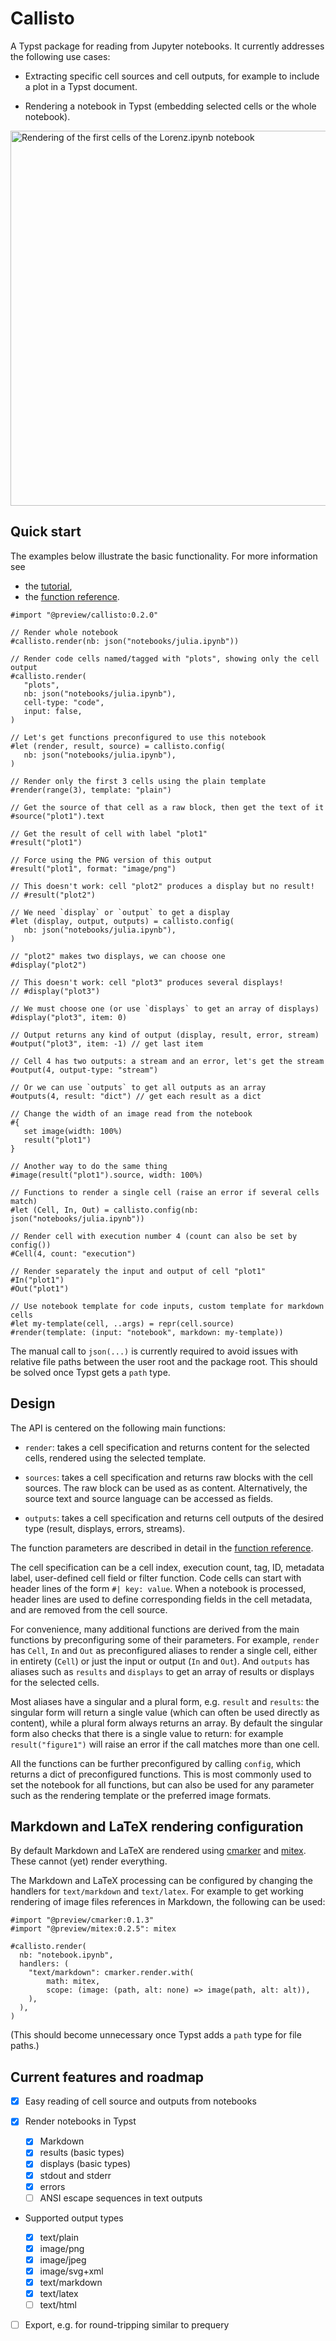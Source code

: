 # Callisto

A Typst package for reading from Jupyter notebooks. It currently addresses the following use cases:

- Extracting specific cell sources and cell outputs, for example to include a plot in a Typst document.

- Rendering a notebook in Typst (embedding selected cells or the whole notebook).

<img src="docs/lorenz-extract.png" width="600px" alt="Rendering of the first cells of the Lorenz.ipynb notebook">

## Quick start

The examples below illustrate the basic functionality. For more information see

-  the [tutorial](docs/Tutorial.md),
-  the [function reference](docs/Reference.md).

```typst
#import "@preview/callisto:0.2.0"

// Render whole notebook
#callisto.render(nb: json("notebooks/julia.ipynb"))

// Render code cells named/tagged with "plots", showing only the cell output
#callisto.render(
   "plots",
   nb: json("notebooks/julia.ipynb"),
   cell-type: "code",
   input: false,
)

// Let's get functions preconfigured to use this notebook
#let (render, result, source) = callisto.config(
   nb: json("notebooks/julia.ipynb"),
)

// Render only the first 3 cells using the plain template
#render(range(3), template: "plain")

// Get the source of that cell as a raw block, then get the text of it
#source("plot1").text

// Get the result of cell with label "plot1"
#result("plot1")

// Force using the PNG version of this output
#result("plot1", format: "image/png")

// This doesn't work: cell "plot2" produces a display but no result!
// #result("plot2")

// We need `display` or `output` to get a display
#let (display, output, outputs) = callisto.config(
   nb: json("notebooks/julia.ipynb"),
)

// "plot2" makes two displays, we can choose one
#display("plot2")

// This doesn't work: cell "plot3" produces several displays!
// #display("plot3")

// We must choose one (or use `displays` to get an array of displays)
#display("plot3", item: 0)

// Output returns any kind of output (display, result, error, stream)
#output("plot3", item: -1) // get last item

// Cell 4 has two outputs: a stream and an error, let's get the stream
#output(4, output-type: "stream")

// Or we can use `outputs` to get all outputs as an array
#outputs(4, result: "dict") // get each result as a dict

// Change the width of an image read from the notebook
#{
   set image(width: 100%)
   result("plot1")
}

// Another way to do the same thing
#image(result("plot1").source, width: 100%)

// Functions to render a single cell (raise an error if several cells match)
#let (Cell, In, Out) = callisto.config(nb: json("notebooks/julia.ipynb"))

// Render cell with execution number 4 (count can also be set by config())
#Cell(4, count: "execution")

// Render separately the input and output of cell "plot1"
#In("plot1")
#Out("plot1")

// Use notebook template for code inputs, custom template for markdown cells
#let my-template(cell, ..args) = repr(cell.source)
#render(template: (input: "notebook", markdown: my-template))
```

The manual call to `json(...)` is currently required to avoid issues with relative file paths between the user root and the package root. This should be solved once Typst gets a `path` type.

## Design

The API is centered on the following main functions:

- `render`: takes a cell specification and returns content for the selected cells, rendered using the selected template.

- `sources`: takes a cell specification and returns raw blocks with the cell sources. The raw block can be used as as content. Alternatively, the source text and source language can be accessed as fields.

- `outputs`: takes a cell specification and returns cell outputs of the desired type (result, displays, errors, streams).

The function parameters are described in detail in the [function reference](docs/Reference.md).

The cell specification can be a cell index, execution count, tag, ID, metadata label, user-defined cell field or filter function. Code cells can start with header lines of the form `#| key: value`. When a notebook is processed, header lines are used to define corresponding fields in the cell metadata, and are removed from the cell source.

For convenience, many additional functions are derived from the main functions by preconfiguring some of their parameters. For example, `render` has `Cell`, `In` and `Out` as preconfigured aliases to render a single cell, either in entirety (`Cell`) or just the input or output (`In` and `Out`). And `outputs` has aliases such as `results` and `displays` to get an array of results or displays for the selected cells.

Most aliases have a singular and a plural form, e.g. `result` and `results`: the singular form will return a single value (which can often be used directly as content), while a plural form always returns an array. By default the singular form also checks that there is a single value to return: for example `result("figure1")` will raise an error if the call matches more than one cell.

All the functions can be further preconfigured by calling `config`, which returns a dict of preconfigured functions. This is most commonly used to set the notebook for all functions, but can also be used for any parameter such as the rendering template or the preferred image formats.


## Markdown and LaTeX rendering configuration

By default Markdown and LaTeX are rendered using [cmarker](https://github.com/SabrinaJewson/cmarker.typ) and [mitex](https://github.com/mitex-rs/mitex). These cannot (yet) render everything.

The Markdown and LaTeX processing can be configured by changing the handlers for `text/markdown` and `text/latex`. For example to get working rendering of image files references in Markdown, the following can be used:

   ```typ
   #import "@preview/cmarker:0.1.3"
   #import "@preview/mitex:0.2.5": mitex

   #callisto.render(
     nb: "notebook.ipynb",
     handlers: (
       "text/markdown": cmarker.render.with(
           math: mitex,
           scope: (image: (path, alt: none) => image(path, alt: alt)),
       ),
     ),
   )
   ```

(This should become unnecessary once Typst adds a `path` type for file paths.)
   

## Current features and roadmap

- [x] Easy reading of cell source and outputs from notebooks

- [x] Render notebooks in Typst

   - [x] Markdown
   - [x] results (basic types)
   - [x] displays (basic types)
   - [x] stdout and stderr
   - [x] errors
   - [ ] ANSI escape sequences in text outputs

- Supported output types

   - [x] text/plain
   - [x] image/png
   - [x] image/jpeg
   - [x] image/svg+xml
   - [x] text/markdown
   - [x] text/latex
   - [ ] text/html

- [ ] Export, e.g. for round-tripping similar to prequery
